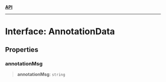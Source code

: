 [**API**](../README.md)

***

# Interface: AnnotationData

## Properties

### annotationMsg

> **annotationMsg**: `string`
